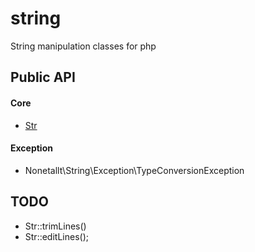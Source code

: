 # string

String manipulation classes for php

## Public API

#### Core

* [Str](docs/Str.md)

#### Exception

* Nonetallt\String\Exception\TypeConversionException

## TODO

* Str::trimLines()
* Str::editLines();
